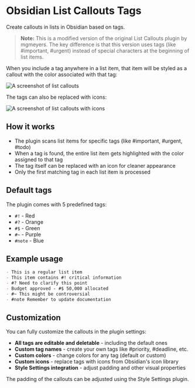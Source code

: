 # Obsidian List Callouts Tags

Create callouts in lists in Obsidian based on tags.

> **Note:** This is a modified version of the original List Callouts plugin by mgmeyers. The key difference is that this version uses tags (like #important, #urgent) instead of special characters at the beginning of list items.

When you include a tag anywhere in a list item, that item will be styled as a callout with the color associated with that tag:

<img src="https://raw.githubusercontent.com/mgmeyers/obsidian-list-callouts/main/screenshots/01.png" alt="A screenshot of list callouts">

The tags can also be replaced with icons:

<img src="https://raw.githubusercontent.com/mgmeyers/obsidian-list-callouts/main/screenshots/02.png" alt="A screenshot of list callouts with icons">

## How it works

- The plugin scans list items for specific tags (like #important, #urgent, #todo)
- When a tag is found, the entire list item gets highlighted with the color assigned to that tag
- The tag itself can be replaced with an icon for cleaner appearance
- Only the first matching tag in each list item is processed

## Default tags

The plugin comes with 5 predefined tags:
- `#!` - Red
- `#?` - Orange  
- `#$` - Green
- `#~` - Purple
- `#note` - Blue

## Example usage

```markdown
- This is a regular list item
- This item contains #! critical information
- #? Need to clarify this point
- Budget approved - #$ 50,000 allocated
- #~ This might be controversial
- #note Remember to update documentation
```

## Customization

You can fully customize the callouts in the plugin settings:
- **All tags are editable and deletable** - including the default ones
- **Custom tag names** - create your own tags like #priority, #deadline, etc.
- **Custom colors** - change colors for any tag (default or custom)
- **Custom icons** - replace tags with icons from Obsidian's icon library
- **Style Settings integration** - adjust padding and other visual properties

The padding of the callouts can be adjusted using the Style Settings plugin.

